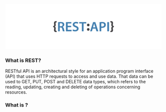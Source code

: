 ![image](https://raw.githubusercontent.com/Edgar-P-yan/restful-api-university/master/restful-api-logo.png)


### What is REST?
RESTful API is an architectural style for an application program interface (API) that uses HTTP requests to access and use data. That data can be used to GET, PUT, POST and DELETE data types, which refers to the reading, updating, creating and deleting of operations concerning resources.


### What is ?






 
